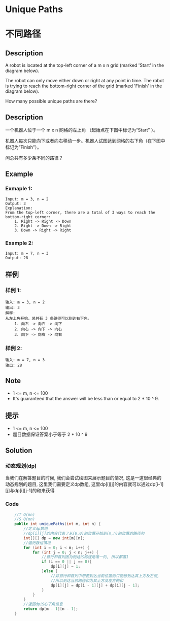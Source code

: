# Unique Paths
# 不同路径


## Description
A robot is located at the top-left corner of a m x n grid (marked 'Start' in the diagram below).

The robot can only move either down or right at any point in time. The robot is trying to reach the bottom-right corner of the grid (marked 'Finish' in the diagram below).

How many possible unique paths are there?


## Description
一个机器人位于一个 m x n 网格的左上角 （起始点在下图中标记为“Start” ）。

机器人每次只能向下或者向右移动一步。机器人试图达到网格的右下角（在下图中标记为“Finish”）。

问总共有多少条不同的路径？


## Example
### Exmaple 1:
    Input: m = 3, n = 2
    Output: 3
    Explanation:
    From the top-left corner, there are a total of 3 ways to reach the bottom-right corner:
        1. Right -> Right -> Down
        2. Right -> Down -> Right
        3. Down -> Right -> Right
        
### Example 2:
    Input: m = 7, n = 3
    Output: 28

## 样例
### 样例  1:
    输入: m = 3, n = 2
    输出: 3
    解释:
    从左上角开始，总共有 3 条路径可以到达右下角。
        1. 向右 -> 向右 -> 向下
        2. 向右 -> 向下 -> 向右
        3. 向下 -> 向右 -> 向右

### 样例 2:        
    输入: m = 7, n = 3
    输出: 28

## Note
* 1 <= m, n <= 100
* It's guaranteed that the answer will be less than or equal to 2 * 10 ^ 9.

## 提示
* 1 <= m, n <= 100
* 题目数据保证答案小于等于 2 * 10 ^ 9

## Solution

### 动态规划(dp)
当我们在解答题目的时候, 我们会尝试绘图来展示题目的情况, 这是一道很经典的动态规划的题目, 这里我们需要定义dp数组, 这里dp[i][j]的内容就可以通过dp[i-1][j]与dp[i][j-1]的和来获得

### Code

```java
    //T O(mn)
    //S O(mn)
    public int uniquePaths(int m, int n) {
        //定义dp数组
        //dp[i][j]的内容代表了从(0,0)的位置开始到(m,n)的位置的路径和
        int[][] dp = new int[m][n];
        //遍历数组情况
        for (int i = 0; i < m; i++) {
            for (int j = 0; j < n; j++) {
                //首行和首列因为到达的路径是唯一的, 所以都置1
                if (i == 0 || j == 0){
                    dp[i][j] = 1;
                }else {
                    //非首行和首列中想要到达当前位置则只能想到达其上方及左侧,
                    //所以到达当前路径和为其上方及左方的和
                    dp[i][j] = dp[i - 1][j] + dp[i][j - 1];
                }
            }
        }
        //返回dp的右下角信息
        return dp[m - 1][n - 1];
    }
```